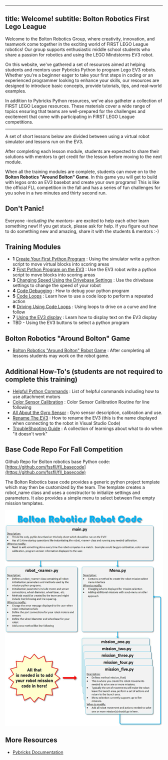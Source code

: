 
---
title: Welcome!
subtitle: Bolton Robotics First Lego League
---
Welcome to the Bolton Robotics Group, where creativity, innovation, and teamwork come together in the exciting world of FIRST LEGO League robotics! Our group supports enthusiastic middle school students who share a passion for robotics and using the LEGO Mindstorms EV3 robot.

On this website, we've gathered a set of resources aimed at helping students and mentors user Pybricks Python to program Lego EV3 robots.   Whether you're a beginner eager to take your first steps in coding or an experienced programmer looking to enhance your skills, our resources are designed to introduce basic concepts, provide tutorials, tips, and real-world examples.

In addition to Pybricks Python resources, we've also gatheter a collection of FIRST LEGO League resources. These materials cover a wide range of topics ensuring that teams are well-prepared for the challenges and excitement that come with participating in FIRST LEGO League competitions.

---

A set of short lessons below are divided between using a virtual robot simulator and lessons run on the EV3.

After completing each lesson module, students are expected to share their solutions with mentors to get credit for the lesson before moving to the next module. 

When all the training modules are complete, students can move on to the **Bolton Robotics "Around Bolton" Game**.  In this game you will get to build with legos onto an EV3 basebot and create your own programs!  This is like the official FLL competition in the fall and has a series of fun challenges for you solve in a two minutes and thirty second run.

## Don't Panic!
Everyone *-including the mentors-* are excited to help each other learn something new!  If you get stuck, please ask for help.  If you figure out how to do something new and amazing, share it with the students & mentors :-)

## Training Modules
- __1__ [Create Your First Python Program](./lessons/lesson1/lesson1.md) : Using the simulator write a python script to move virtual blocks into scoring areas
- __2__ [First Python Program on the EV3](./lesson2/lesson2.md) : Use the EV3 robot write a python script to move blocks into scoring areas
- __3__ [Changing Speed Using the Drivebase Settings](./lessons/drivebase_settings/drivebase_settings.md) : Use the drivebase settings to change the speed of your robot
- __4__ [Code Debugging](./lessons/debugging/debugging.md) : How to debug your python program
- __5__ [Code Loops](./lessons/loops/loops.md) : Learn how to use a code loop to perform a repeated action
- __6__ [Driving Using Code Loops](./lessons/driving_with_loops/driving_with_loops.md) : Using loops to drive on a curve and line follow
- __7__ [Using the EV3 display](./lessons/display/display.md) : Learn how to display text on the EV3 display
- TBD - Using the EV3 buttons to select a python program

## Bolton Robotics "Around Bolton" Game
- [Bolton Robotics "Around Bolton" Robot Game](./spring_2022/robot_game.md) : After completing all lessons students may work on the robot game.

## Additional How-To's (students are not required to complete this training)
- [Helpful Python Commands](./howto/Python_Commands.pdf) : List of helpful commands including how to use attachment motors
- [Color Sensor Calibration](./calibration/calibration.md) : Color Sensor Calibration Routine for line following
- [All About the Gyro Sensor](./gyro/gyro.md) : Gyro sensor description, calibration and use.
- [Rename The EV3](./rename/rename.md) : How to rename the EV3 (this is the name displayed when connecting to the robot in Visual Studio Code)
- [TroubleShooting Guide](./troubleshooting/troubleshooting.md) : A collection of learnings about what to do when "it doesn't work"

## Base Code Repo For Fall Competition
Github Repo for Bolton robotics base Python code:
[https://github.com/fssfll/fll_basecode](https://github.com/fssfll/fll_basecode)

The Bolton Robotics base code provides a generic python project template which may then be customized by the team.  The template creates a robot_name class and uses a constructor to initialize settings and parameters.  It also provides a simple menu to select between five empty mission templates.  

<p align="center">
<img src="./images/bolton_robotics_code.jpg">
</P>



## More Resources
* [Pybricks Documentation](https://pybricks.com/ev3-micropython/index.html)
